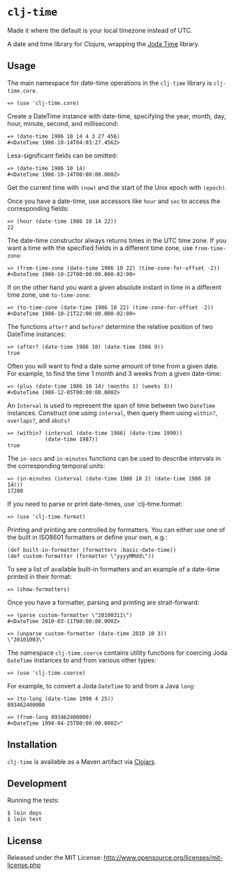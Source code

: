 # `clj-time`

Made it where the default is your local timezone instead of UTC.

A date and time library for Clojure, wrapping the [Joda Time](http://joda-time.sourceforge.net/) library.

## Usage

The main namespace for date-time operations in the `clj-time` library is `clj-time.core`.

    => (use 'clj-time.core)

Create a DateTime instance with date-time, specifying the year, month, day, hour, minute, second, and millisecond:

    => (date-time 1986 10 14 4 3 27 456)
    #<DateTime 1986-10-14T04:03:27.456Z>

Less-significant fields can be omitted:

    => (date-time 1986 10 14)
    #<DateTime 1986-10-14T00:00:00.000Z>

Get the current time with `(now)` and the start of the Unix epoch with `(epoch)`.

Once you have a date-time, use accessors like `hour` and `sec` to access the corresponding fields:

    => (hour (date-time 1986 10 14 22))
    22

The date-time constructor always returns times in the UTC time zone. If you want a time with the specified fields in a different time zone, use `from-time-zone`:

    => (from-time-zone (date-time 1986 10 22) (time-zone-for-offset -2))
    #<DateTime 1986-10-22T00:00:00.000-02:00>

If on the other hand you want a given absolute instant in time in a different time zone, use `to-time-zone`:

    => (to-time-zone (date-time 1986 10 22) (time-zone-for-offset -2))
    #<DateTime 1986-10-21T22:00:00.000-02:00>

The functions `after?` and `before?` determine the relative position of two
DateTime instances:

    => (after? (date-time 1986 10) (date-time 1986 9))
    true

Often you will want to find a date some amount of time from a given date. For
example, to find the time 1 month and 3 weeks from a given date-time:

    => (plus (date-time 1986 10 14) (months 1) (weeks 3))
    #<DateTime 1986-12-05T00:00:00.000Z>

An `Interval` is used to represent the span of time between two `DateTime`
instances. Construct one using `interval`, then query them using `within?`,
`overlaps?`, and `abuts?`

    => (within? (interval (date-time 1986) (date-time 1990))
                (date-time 1987))
    true

The `in-secs` and `in-minutes` functions can be used to describe intervals in the corresponding temporal units:

    => (in-minutes (interval (date-time 1986 10 2) (date-time 1986 10 14)))
    17280

If you need to parse or print date-times, use `clj-time.format:

    => (use 'clj-time.format)

Printing and printing are controlled by formatters. You can either use one of the built in ISO8601 formatters or define your own, e.g.:

    (def built-in-formatter (formatters :basic-date-time))
    (def custom-formatter (formatter \"yyyyMMdd\"))

To see a list of available built-in formatters and an example of a date-time printed in their format:

    => (show-formatters)

Once you have a formatter, parsing and printing are strait-forward:

    => (parse custom-formatter \"20100311\")
    #<DateTime 2010-03-11T00:00:00.000Z>
    
    => (unparse custom-formatter (date-time 2010 10 3))
    \"20101003\"
    
The namespace `clj-time.coerce` contains utility functions for coercing Joda `DateTime` instances to and from various other types:

    => (use 'clj-time.coerce)

For example, to convert a Joda `DateTime` to and from a Java `long`:

    => (to-long (date-time 1998 4 25))
    893462400000
  
    => (from-long 893462400000)
    #<DateTime 1998-04-25T00:00:00.000Z>"

## Installation

`clj-time` is available as a Maven artifact via [Clojars](http://clojars.org/clj-time).

## Development

Running the tests:

    $ lein deps
    $ lein test

## License

Released under the MIT License: <http://www.opensource.org/licenses/mit-license.php>
